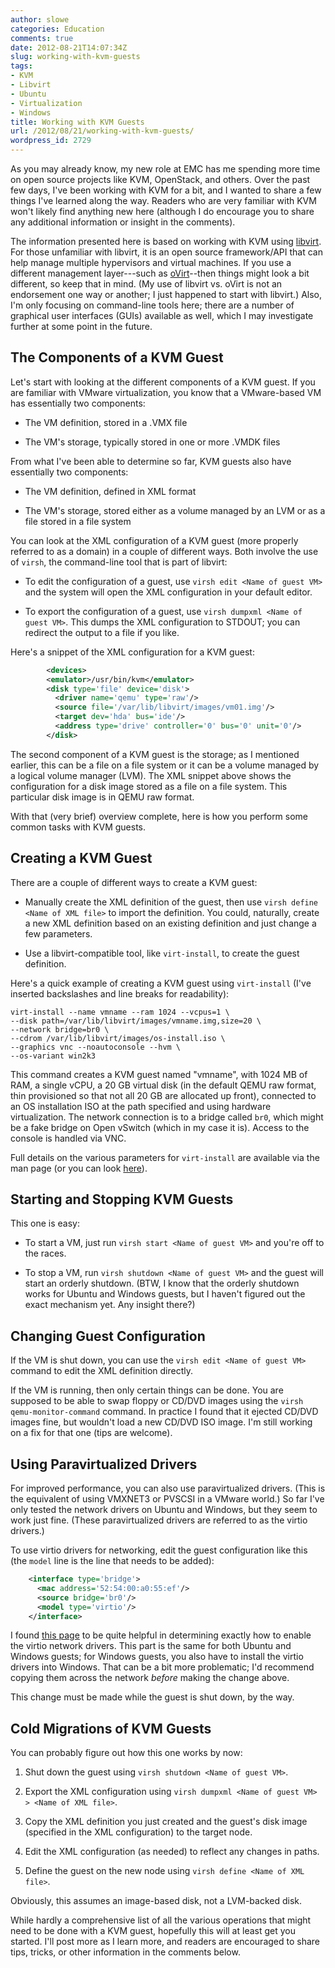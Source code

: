 ```yaml
---
author: slowe
categories: Education
comments: true
date: 2012-08-21T14:07:34Z
slug: working-with-kvm-guests
tags:
- KVM
- Libvirt
- Ubuntu
- Virtualization
- Windows
title: Working with KVM Guests
url: /2012/08/21/working-with-kvm-guests/
wordpress_id: 2729
---
```


As you may already know, my new role at EMC has me spending more time on open source projects like KVM, OpenStack, and others. Over the past few days, I've been working with KVM for a bit, and I wanted to share a few things I've learned along the way. Readers who are very familiar with KVM won't likely find anything new here (although I do encourage you to share any additional information or insight in the comments).

The information presented here is based on working with KVM using [libvirt](http://libvirt.org/index.html). For those unfamiliar with libvirt, it is an open source framework/API that can help manage multiple hypervisors and virtual machines. If you use a different management layer---such as [oVirt](http://www.ovirt.org/)--then things might look a bit different, so keep that in mind. (My use of libvirt vs. oVirt is not an endorsement one way or another; I just happened to start with libvirt.) Also, I'm only focusing on command-line tools here; there are a number of graphical user interfaces (GUIs) available as well, which I may investigate further at some point in the future.

## The Components of a KVM Guest

Let's start with looking at the different components of a KVM guest. If you are familiar with VMware virtualization, you know that a VMware-based VM has essentially two components:

* The VM definition, stored in a .VMX file

* The VM's storage, typically stored in one or more .VMDK files

From what I've been able to determine so far, KVM guests also have essentially two components:

* The VM definition, defined in XML format

* The VM's storage, stored either as a volume managed by an LVM or as a file stored in a file system

You can look at the XML configuration of a KVM guest (more properly referred to as a domain) in a couple of different ways. Both involve the use of `virsh`, the command-line tool that is part of libvirt:

* To edit the configuration of a guest, use `virsh edit <Name of guest VM>` and the system will open the XML configuration in your default editor.

* To export the configuration of a guest, use `virsh dumpxml <Name of guest VM>`. This dumps the XML configuration to STDOUT; you can redirect the output to a file if you like.

Here's a snippet of the XML configuration for a KVM guest:

```xml
        <devices>
        <emulator>/usr/bin/kvm</emulator>
        <disk type='file' device='disk'>
          <driver name='qemu' type='raw'/>
          <source file='/var/lib/libvirt/images/vm01.img'/>
          <target dev='hda' bus='ide'/>
          <address type='drive' controller='0' bus='0' unit='0'/>
        </disk>
```

The second component of a KVM guest is the storage; as I mentioned earlier, this can be a file on a file system or it can be a volume managed by a logical volume manager (LVM). The XML snippet above shows the configuration for a disk image stored as a file on a file system. This particular disk image is in QEMU raw format.

With that (very brief) overview complete, here is how you perform some common tasks with KVM guests.

## Creating a KVM Guest

There are a couple of different ways to create a KVM guest:

* Manually create the XML definition of the guest, then use `virsh define <Name of XML file>` to import the definition. You could, naturally, create a new XML definition based on an existing definition and just change a few parameters.

* Use a libvirt-compatible tool, like `virt-install`, to create the guest definition.

Here's a quick example of creating a KVM guest using `virt-install` (I've inserted backslashes and line breaks for readability):

    virt-install --name vmname --ram 1024 --vcpus=1 \
    --disk path=/var/lib/libvirt/images/vmname.img,size=20 \
    --network bridge=br0 \
    --cdrom /var/lib/libvirt/images/os-install.iso \
    --graphics vnc --noautoconsole --hvm \
    --os-variant win2k3

This command creates a KVM guest named "vmname", with 1024 MB of RAM, a single vCPU, a 20 GB virtual disk (in the default QEMU raw format, thin provisioned so that not all 20 GB are allocated up front), connected to an OS installation ISO at the path specified and using hardware virtualization. The network connection is to a bridge called `br0`, which might be a fake bridge on Open vSwitch (which in my case it is). Access to the console is handled via VNC.

Full details on the various parameters for `virt-install` are available via the man page (or you can look [here](http://linux.die.net/man/1/virt-install)).

## Starting and Stopping KVM Guests

This one is easy:

* To start a VM, just run `virsh start <Name of guest VM>` and you're off to the races.

* To stop a VM, run `virsh shutdown <Name of guest VM>` and the guest will start an orderly shutdown. (BTW, I know that the orderly shutdown works for Ubuntu and Windows guests, but I haven't figured out the exact mechanism yet. Any insight there?)

## Changing Guest Configuration

If the VM is shut down, you can use the `virsh edit <Name of guest VM>` command to edit the XML definition directly.

If the VM is running, then only certain things can be done. You are supposed to be able to swap floppy or CD/DVD images using the `virsh qemu-monitor-command` command. In practice I found that it ejected CD/DVD images fine, but wouldn't load a new CD/DVD ISO image. I'm still working on a fix for that one (tips are welcome).

## Using Paravirtualized Drivers

For improved performance, you can also use paravirtualized drivers. (This is the equivalent of using VMXNET3 or PVSCSI in a VMware world.) So far I've only tested the network drivers on Ubuntu and Windows, but they seem to work just fine. (These paravirtualized drivers are referred to as the virtio drivers.)

To use virtio drivers for networking, edit the guest configuration like this (the `model` line is the line that needs to be added):

```xml
    <interface type='bridge'>
      <mac address='52:54:00:a0:55:ef'/>
      <source bridge='br0'/>
      <model type='virtio'/>
    </interface>
```

I found [this page](https://help.ubuntu.com/community/KVM/Networking) to be quite helpful in determining exactly how to enable the virtio network drivers. This part is the same for both Ubuntu and Windows guests; for Windows guests, you also have to install the virtio drivers into Windows. That can be a bit more problematic; I'd recommend copying them across the network _before_ making the change above.

This change must be made while the guest is shut down, by the way.

## Cold Migrations of KVM Guests

You can probably figure out how this one works by now:

1. Shut down the guest using `virsh shutdown <Name of guest VM>`.

2. Export the XML configuration using `virsh dumpxml <Name of guest VM> > <Name of XML file>`.

3. Copy the XML definition you just created and the guest's disk image (specified in the XML configuration) to the target node.

4. Edit the XML configuration (as needed) to reflect any changes in paths.

5. Define the guest on the new node using `virsh define <Name of XML file>`.

Obviously, this assumes an image-based disk, not a LVM-backed disk.

While hardly a comprehensive list of all the various operations that might need to be done with a KVM guest, hopefully this will at least get you started. I'll post more as I learn more, and readers are encouraged to share tips, tricks, or other information in the comments below.
